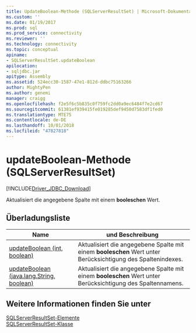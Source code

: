 ```yaml
---
title: UpdateBoolean-Methode (SQLServerResultSet) | Microsoft-Dokumentation
ms.custom: ''
ms.date: 01/19/2017
ms.prod: sql
ms.prod_service: connectivity
ms.reviewer: ''
ms.technology: connectivity
ms.topic: conceptual
apiname:
- SQLServerResultSet.updateBoolean
apilocation:
- sqljdbc.jar
apitype: Assembly
ms.assetid: 524ecc30-1587-47e1-812d-ddbc75163266
author: MightyPen
ms.author: genemi
manager: craigg
ms.openlocfilehash: f2e5f6c5b835c0f759fc2dd0a9ec6484f7e2cd67
ms.sourcegitcommit: 61381ef939415fe019285def9450d7583df1fed0
ms.translationtype: MTE75
ms.contentlocale: de-DE
ms.lasthandoff: 10/01/2018
ms.locfileid: "47827818"
---
```

# <a name="updateboolean-method-sqlserverresultset"></a>updateBoolean-Methode (SQLServerResultSet)
[!INCLUDE[Driver_JDBC_Download](../../../includes/driver_jdbc_download.md)]

  Aktualisiert die angegebene Spalte mit einem **booleschen** Wert.  
  
## <a name="overload-list"></a>Überladungsliste  
  
|Name|und Beschreibung|  
|----------|-----------------|  
|[updateBoolean (int, boolean)](../../../connect/jdbc/reference/updateboolean-method-int-boolean.md)|Aktualisiert die angegebene Spalte mit einem **booleschen** Wert unter Berücksichtigung des Spaltenindexes.|  
|[updateBoolean (java.lang.String, boolean)](../../../connect/jdbc/reference/updateboolean-method-java-lang-string-boolean.md)|Aktualisiert die angegebene Spalte mit einem **booleschen** Wert unter Berücksichtigung des Spaltennamens.|  
  
## <a name="see-also"></a>Weitere Informationen finden Sie unter  
 [SQLServerResultSet-Elemente](../../../connect/jdbc/reference/sqlserverresultset-members.md)   
 [SQLServerResultSet-Klasse](../../../connect/jdbc/reference/sqlserverresultset-class.md)  
  
  
